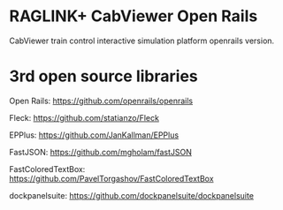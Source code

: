 # RAGLINK+ CabViewer Open Rails
 CabViewer train control interactive simulation platform openrails version.
 
 # 3rd open source libraries
 
 Open Rails: https://github.com/openrails/openrails
 
 Fleck: https://github.com/statianzo/Fleck
 
 EPPlus: https://github.com/JanKallman/EPPlus
 
 FastJSON: https://github.com/mgholam/fastJSON

 FastColoredTextBox: https://github.com/PavelTorgashov/FastColoredTextBox
 
 dockpanelsuite: https://github.com/dockpanelsuite/dockpanelsuite
 
